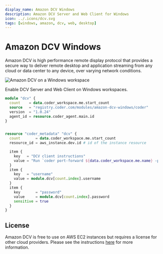 ```yaml
---
display_name: Amazon DCV Windows
description: Amazon DCV Server and Web Client for Windows
icon: ../.icons/dcv.svg
tags: [windows, amazon, dcv, web, desktop]
---
```


# Amazon DCV Windows

Amazon DCV is high performance remote display protocol that provides a secure way to deliver remote desktop and application streaming from any cloud or data center to any device, over varying network conditions.

![Amazon DCV on a Windows workspace](../.images/amazon-dcv-windows.png)

Enable DCV Server and Web Client on Windows workspaces.

```tf
module "dcv" {
  count    = data.coder_workspace.me.start_count
  source   = "registry.coder.com/modules/amazon-dcv-windows/coder"
  version  = "1.0.24"
  agent_id = resource.coder_agent.main.id
}


resource "coder_metadata" "dcv" {
  count       = data.coder_workspace.me.start_count
  resource_id = aws_instance.dev.id # id of the instance resource

  item {
    key   = "DCV client instructions"
    value = "Run `coder port-forward ${data.coder_workspace.me.name} -p ${module.dcv[count.index].port}` and connect to **localhost:${module.dcv[count.index].port}${module.dcv[count.index].web_url_path}**"
  }
  item {
    key   = "username"
    value = module.dcv[count.index].username
  }
  item {
    key       = "password"
    value     = module.dcv[count.index].password
    sensitive = true
  }
}
```

## License

Amazon DCV is free to use on AWS EC2 instances but requires a license for other cloud providers. Please see the instructions [here](https://docs.aws.amazon.com/dcv/latest/adminguide/setting-up-license.html#setting-up-license-ec2) for more information.
